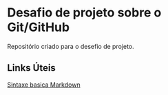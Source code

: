 # Desafio  de projeto sobre o Git/GitHub
Repositório criado para o desefio de projeto.

##  Links Úteis
[Sintaxe basica Markdown](https://www.markdownguide.org/basic-syntax/)
